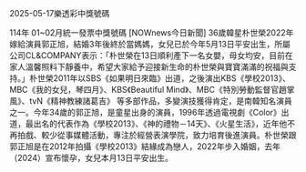 
2025-05-17樂透彩中獎號碼

                                
114年 01~02月統一發票中獎號碼
                             [NOWnews今日新聞] 36歲韓星朴世榮2022年嫁給演員郭正旭，結婚3年後終於當媽媽，女兒已於今年5月13日平安出生，所屬公司CL&COMPANY表示：「朴世榮在13日順利產下一名女嬰，母女均安，目前在家人溫馨照料下靜養中，希望大家給予迎接新生命的朴世榮與寶寶滿滿的祝福與支持。」朴世榮2011年以SBS《如果明日來臨》出道，之後演出KBS《學校2013》、MBC《我的女兒，琴四月》、KBS《Beautiful Mind》、MBC《特別勞動監督官趙掌風》、tvN《精神教練諸葛吉》 等多部作品，多變演技獲得肯定，是南韓知名演員之一。今年34歲的郭正旭，是童星出身的演員，1996年透過電視劇《Color》出道，最出名的代表作為《學校2013》、《神的禮物－14天》、《火星生活》，近年他不再拍戲、較少從事媒體活動，專注於經營表演學院，致力培育後進演員。朴世榮跟郭正旭是在2012年拍攝《學校2013》結緣成為戀人，2022年步入婚姻，去年（2024）宣布懷孕，女兒本月13日平安出生。